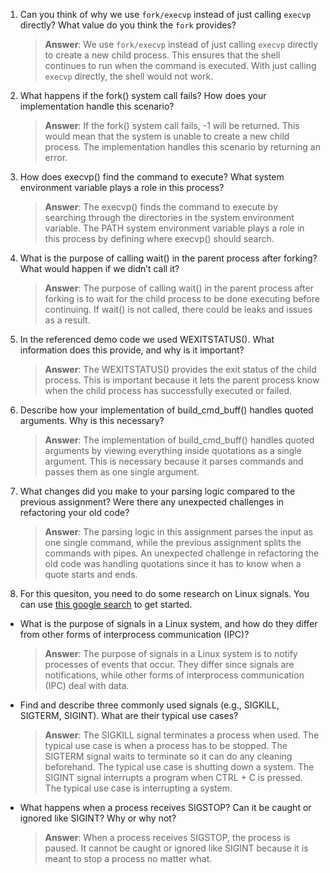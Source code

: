 1. Can you think of why we use `fork/execvp` instead of just calling `execvp` directly? What value do you think the `fork` provides?

    > **Answer**:  We use `fork/execvp` instead of just calling `execvp` directly to create a new child process. This ensures that the shell continues to run when the command is executed. With just calling `execvp` directly, the shell would not work.

2. What happens if the fork() system call fails? How does your implementation handle this scenario?

    > **Answer**:  If the fork() system call fails, -1 will be returned. This would mean that the system is unable to create a new child process. The implementation handles this scenario by returning an error.

3. How does execvp() find the command to execute? What system environment variable plays a role in this process?

    > **Answer**:  The execvp() finds the command to execute by searching through the directories in the system environment variable. The PATH system environment variable plays a role in this process by defining where execvp() should search.

4. What is the purpose of calling wait() in the parent process after forking? What would happen if we didn’t call it?

    > **Answer**:  The purpose of calling wait() in the parent process after forking is to wait for the child process to be done executing before continuing. If wait() is not called, there could be leaks and issues as a result.

5. In the referenced demo code we used WEXITSTATUS(). What information does this provide, and why is it important?

    > **Answer**:  The WEXITSTATUS() provides the exit status of the child process. This is important because it lets the parent process know when the child process has successfully executed or failed.

6. Describe how your implementation of build_cmd_buff() handles quoted arguments. Why is this necessary?

    > **Answer**:  The implementation of build_cmd_buff() handles quoted arguments by viewing everything inside quotations as a single argument. This is necessary because it parses commands and passes them as one single argument.

7. What changes did you make to your parsing logic compared to the previous assignment? Were there any unexpected challenges in refactoring your old code?

    > **Answer**:  The parsing logic in this assignment parses the input as one single command, while the previous assignment splits the commands with pipes. An unexpected challenge in refactoring the old code was handling quotations since it has to know when a quote starts and ends.

8. For this quesiton, you need to do some research on Linux signals. You can use [this google search](https://www.google.com/search?q=Linux+signals+overview+site%3Aman7.org+OR+site%3Alinux.die.net+OR+site%3Atldp.org&oq=Linux+signals+overview+site%3Aman7.org+OR+site%3Alinux.die.net+OR+site%3Atldp.org&gs_lcrp=EgZjaHJvbWUyBggAEEUYOdIBBzc2MGowajeoAgCwAgA&sourceid=chrome&ie=UTF-8) to get started.

- What is the purpose of signals in a Linux system, and how do they differ from other forms of interprocess communication (IPC)?

    > **Answer**:  The purpose of signals in a Linux system is to notify processes of events that occur. They differ since signals are notifications, while other forms of interprocess communication (IPC) deal with data.

- Find and describe three commonly used signals (e.g., SIGKILL, SIGTERM, SIGINT). What are their typical use cases?

    > **Answer**:  The SIGKILL signal terminates a process when used. The typical use case is when a process has to be stopped. The SIGTERM signal waits to terminate so it can do any cleaning beforehand. The typical use case is shutting down a system. The SIGINT signal interrupts a program when CTRL + C is pressed. The typical use case is interrupting a system.

- What happens when a process receives SIGSTOP? Can it be caught or ignored like SIGINT? Why or why not?

    > **Answer**:  When a process receives SIGSTOP, the process is paused. It cannot be caught or ignored like SIGINT because it is meant to stop a process no matter what.
